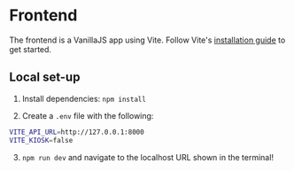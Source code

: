 # Frontend

The frontend is a VanillaJS app using Vite. Follow Vite's [installation guide](https://vitejs.dev/guide/) to get started.

## Local set-up

1. Install dependencies: `npm install`

2. Create a `.env` file with the following:

```bash
VITE_API_URL=http://127.0.0.1:8000
VITE_KIOSK=false
```

3. `npm run dev` and navigate to the localhost URL shown in the terminal!
